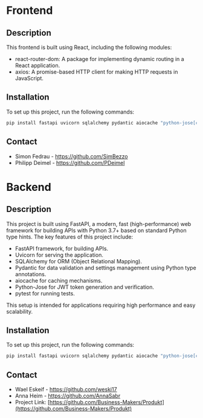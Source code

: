 # Frontend

## Description
This frontend is built using React, including the following modules:

* react-router-dom: A package for implementing dynamic routing in a React application.
* axios: A promise-based HTTP client for making HTTP requests in JavaScript.

## Installation
To set up this project, run the following commands:
```bash
pip install fastapi uvicorn sqlalchemy pydantic aiocache "python-jose[cryptography]" pytest aiocache
```

## Contact

- Simon Fedrau - https://github.com/SimBezzo
- Philipp Deimel - https://github.com/PDeimel

# Backend

## Description
This project is built using FastAPI, a modern, fast (high-performance) web framework for building APIs with Python 3.7+ based on standard Python type hints. The key features of this project include:

* FastAPI framework, for building APIs.
* Uvicorn for serving the application.
* SQLAlchemy for ORM (Object Relational Mapping).
* Pydantic for data validation and settings management using Python type annotations.
* aiocache for caching mechanisms.
* Python-Jose for JWT token generation and verification.
* pytest for running tests.


This setup is intended for applications requiring high performance and easy scalability.

## Installation
To set up this project, run the following commands:

```bash
pip install fastapi uvicorn sqlalchemy pydantic aiocache "python-jose[cryptography]" pytest aiocache
```

## Contact
- Wael Eskeif - https://github.com/weski17
- Anna Heim - https://github.com/AnnaSabr
- Project Link: [https://github.com/Business-Makers/Produkt](https://github.com/Business-Makers/Produkt)
